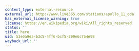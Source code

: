 ```yaml
---
content_type: external-resource
external_url: http://www.live365.com/stations/apollo_11_oda
has_external_license_warning: true
license: https://en.wikipedia.org/wiki/All_rights_reserved
status: ''
title: here
uid: 53e0a9ea-b3c5-4ff6-bcf5-299e6c764e98
wayback_url: ''
---
```

